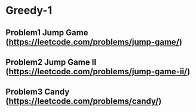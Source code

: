 # Greedy-1

## Problem1 Jump Game (https://leetcode.com/problems/jump-game/)

     
## Problem2 Jump Game II (https://leetcode.com/problems/jump-game-ii/)


## Problem3 Candy (https://leetcode.com/problems/candy/)


